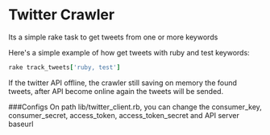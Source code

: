# Twitter Crawler

Its a simple rake task to get tweets from one or more keywords

Here's a simple example of how get tweets with ruby and test keywords:

```ruby
rake track_tweets['ruby, test']
```

If the twitter API offline, the crawler still saving on memory the found tweets, after API become online again the tweets will be sended.

###Configs
On path lib/twitter_client.rb, you can change the consumer_key, consumer_secret, access_token, access_token_secret and API server baseurl
